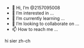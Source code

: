 - 👋 Hi, I’m @2157095008
- 👀 I’m interested in ...
- 🌱 I’m currently learning ...
- 💞️ I’m looking to collaborate on ...
- 📫 How to reach me ...

<!---
2157095008/2157095008 is a ✨ special ✨ repository because its `README.md` (this file) appears on your GitHub profile.
You can click the Preview link to take a look at your changes.
--->hi sier zh-ch

